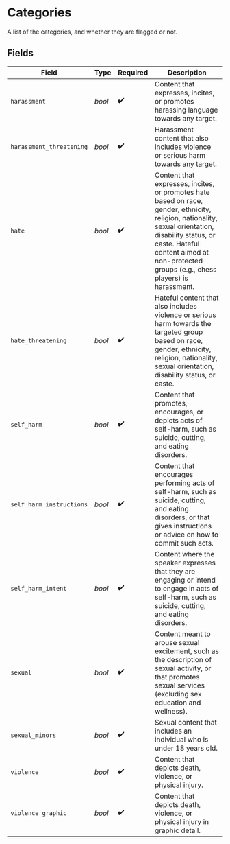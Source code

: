 # Categories

A list of the categories, and whether they are flagged or not.


## Fields

| Field                                                                                                                                                                                                                                          | Type                                                                                                                                                                                                                                           | Required                                                                                                                                                                                                                                       | Description                                                                                                                                                                                                                                    |
| ---------------------------------------------------------------------------------------------------------------------------------------------------------------------------------------------------------------------------------------------- | ---------------------------------------------------------------------------------------------------------------------------------------------------------------------------------------------------------------------------------------------- | ---------------------------------------------------------------------------------------------------------------------------------------------------------------------------------------------------------------------------------------------- | ---------------------------------------------------------------------------------------------------------------------------------------------------------------------------------------------------------------------------------------------- |
| `harassment`                                                                                                                                                                                                                                   | *bool*                                                                                                                                                                                                                                         | :heavy_check_mark:                                                                                                                                                                                                                             | Content that expresses, incites, or promotes harassing language towards any target.                                                                                                                                                            |
| `harassment_threatening`                                                                                                                                                                                                                       | *bool*                                                                                                                                                                                                                                         | :heavy_check_mark:                                                                                                                                                                                                                             | Harassment content that also includes violence or serious harm towards any target.                                                                                                                                                             |
| `hate`                                                                                                                                                                                                                                         | *bool*                                                                                                                                                                                                                                         | :heavy_check_mark:                                                                                                                                                                                                                             | Content that expresses, incites, or promotes hate based on race, gender, ethnicity, religion, nationality, sexual orientation, disability status, or caste. Hateful content aimed at non-protected groups (e.g., chess players) is harassment. |
| `hate_threatening`                                                                                                                                                                                                                             | *bool*                                                                                                                                                                                                                                         | :heavy_check_mark:                                                                                                                                                                                                                             | Hateful content that also includes violence or serious harm towards the targeted group based on race, gender, ethnicity, religion, nationality, sexual orientation, disability status, or caste.                                               |
| `self_harm`                                                                                                                                                                                                                                    | *bool*                                                                                                                                                                                                                                         | :heavy_check_mark:                                                                                                                                                                                                                             | Content that promotes, encourages, or depicts acts of self-harm, such as suicide, cutting, and eating disorders.                                                                                                                               |
| `self_harm_instructions`                                                                                                                                                                                                                       | *bool*                                                                                                                                                                                                                                         | :heavy_check_mark:                                                                                                                                                                                                                             | Content that encourages performing acts of self-harm, such as suicide, cutting, and eating disorders, or that gives instructions or advice on how to commit such acts.                                                                         |
| `self_harm_intent`                                                                                                                                                                                                                             | *bool*                                                                                                                                                                                                                                         | :heavy_check_mark:                                                                                                                                                                                                                             | Content where the speaker expresses that they are engaging or intend to engage in acts of self-harm, such as suicide, cutting, and eating disorders.                                                                                           |
| `sexual`                                                                                                                                                                                                                                       | *bool*                                                                                                                                                                                                                                         | :heavy_check_mark:                                                                                                                                                                                                                             | Content meant to arouse sexual excitement, such as the description of sexual activity, or that promotes sexual services (excluding sex education and wellness).                                                                                |
| `sexual_minors`                                                                                                                                                                                                                                | *bool*                                                                                                                                                                                                                                         | :heavy_check_mark:                                                                                                                                                                                                                             | Sexual content that includes an individual who is under 18 years old.                                                                                                                                                                          |
| `violence`                                                                                                                                                                                                                                     | *bool*                                                                                                                                                                                                                                         | :heavy_check_mark:                                                                                                                                                                                                                             | Content that depicts death, violence, or physical injury.                                                                                                                                                                                      |
| `violence_graphic`                                                                                                                                                                                                                             | *bool*                                                                                                                                                                                                                                         | :heavy_check_mark:                                                                                                                                                                                                                             | Content that depicts death, violence, or physical injury in graphic detail.                                                                                                                                                                    |